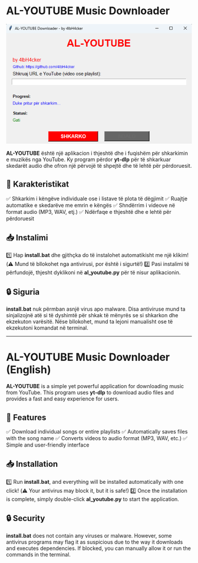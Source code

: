 # AL-YOUTUBE Music Downloader


![image](https://raw.githubusercontent.com/4lbH4cker/AL-YOUTUBE/main/alyt.png)


**AL-YOUTUBE** është një aplikacion i thjeshtë dhe i fuqishëm për shkarkimin e muzikës nga YouTube. Ky program përdor **yt-dlp** për të shkarkuar skedarët audio dhe ofron një përvojë të shpejtë dhe të lehtë për përdoruesit.

## 🎵 Karakteristikat

✅ Shkarkim i këngëve individuale ose i listave të plota të dëgjimit
✅ Ruajtje automatike e skedarëve me emrin e këngës
✅ Shndërrim i videove në format audio (MP3, WAV, etj.)
✅ Ndërfaqe e thjeshtë dhe e lehtë për përdoruesit

## 📥 Instalimi

1️⃣ Hap **install.bat** dhe gjithçka do të instalohet automatikisht me një klikim! (⚠️ Mund të bllokohet nga antivirusi, por është i sigurtë!)
2️⃣ Pasi instalimi të përfundojë, thjesht dyklikoni në **al_youtube.py** për të nisur aplikacionin.

## 🔒 Siguria

**install.bat** nuk përmban asnjë virus apo malware. Disa antiviruse mund ta sinjalizojnë atë si të dyshimtë për shkak të mënyrës se si shkarkon dhe ekzekuton varësitë. Nëse bllokohet, mund ta lejoni manualisht ose të ekzekutoni komandat në terminal.

---

# AL-YOUTUBE Music Downloader (English)

**AL-YOUTUBE** is a simple yet powerful application for downloading music from YouTube. This program uses **yt-dlp** to download audio files and provides a fast and easy experience for users.

## 🎵 Features

✅ Download individual songs or entire playlists
✅ Automatically saves files with the song name
✅ Converts videos to audio format (MP3, WAV, etc.)
✅ Simple and user-friendly interface

## 📥 Installation

1️⃣ Run **install.bat**, and everything will be installed automatically with one click! (⚠️ Your antivirus may block it, but it is safe!) 
2️⃣ Once the installation is complete, simply double-click **al_youtube.py** to start the application.

## 🔒 Security

**install.bat** does not contain any viruses or malware. However, some antivirus programs may flag it as suspicious due to the way it downloads and executes dependencies. If blocked, you can manually allow it or run the commands in the terminal.

